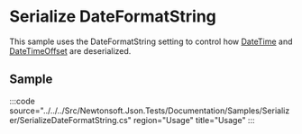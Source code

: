 ﻿# Serialize DateFormatString

This sample uses the DateFormatString setting to control how [DateTime](https://docs.microsoft.com/en-us/dotnet/api/system.datetime) and [DateTimeOffset](https://docs.microsoft.com/en-us/dotnet/api/system.datetimeoffset) are deserialized.

## Sample

:::code source="../../../Src/Newtonsoft.Json.Tests/Documentation/Samples/Serializer/SerializeDateFormatString.cs" region="Usage" title="Usage" :::
